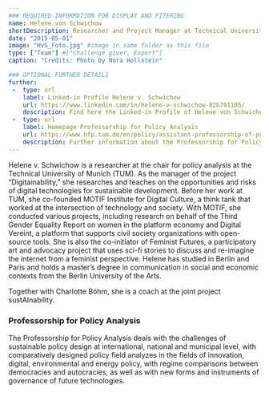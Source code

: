 ```yaml
---
### REQUIRED INFORMATION FOR DISPLAY AND FITERING
name: Helene von Schwichow
shortDescription: Researcher and Project Manager at Technical University of Munich
date: "2015-05-01"
image: "HvS_Foto.jpg" #image in same folder as this file
type: ["Team"] #["Challenge giver, Expert"]
caption: "Credits: Photo by Nora Hollstein"

### OPTIONAL FURTHER DETAILS
further:
 -  type: url
    label: Linked-in Profile Helene v. Schwichow
    url: https://www.linkedin.com/in/helene-v-schwichow-82b791105/
    description: Find here the Linked-in Profile of Helene von Schwichow 
 -  type: url
    label: Homepage Professorship for Policy Analysis
    url: https://www.hfp.tum.de/en/policy/assistant-professorship-of-policy-analysis/
    description: Further information about the Professorship for Policy Analysis
---
```


Helene v. Schwichow is a researcher at the chair for policy analysis at the Technical University of Munich (TUM). As the manager of the project “Digitainability,” she researches and teaches on the opportunities and risks of digital technologies for sustainable development. Before her work at TUM, she co-founded MOTIF Institute for Digital Culture, a think tank that worked at the intersection of technology and society. With MOTIF, she conducted various projects, including research on behalf of the Third Gender Equality Report on women in the platform economy and Digital Vereint, a platform that supports civil society organizations with open-source tools. She is also the co-initiator of Feminist Futures, a participatory art and advocacy project that uses sci-fi stories to discuss and re-imagine the internet from a feminist perspective. Helene has studied in Berlin and Paris and holds a master’s degree in communication in social and economic contexts from the Berlin University of the Arts.

Together with Charlotte Böhm, she is a coach at the joint project sustAInability. 


### Professorship for Policy Analysis

The Professorship for Policy Analysis deals with the challenges of sustainable policy design at international, national and municipal level, with comparatively designed policy field analyzes in the fields of innovation, digital, environmental and energy policy, with regime comparisons between democracies and autocracies, as well as with new forms and instruments of governance of future technologies.